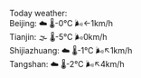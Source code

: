 Today weather:  
Beijing: ☁️   🌡️-0°C 🌬️←1km/h  
Tianjin: 🌫  🌡️-5°C 🌬️0km/h  
Shijiazhuang: ☁️   🌡️-1°C 🌬️↖1km/h  
Tangshan: ☁️   🌡️-2°C 🌬️↖4km/h  
